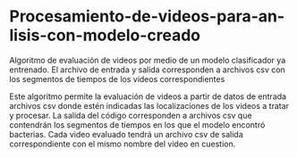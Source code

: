 # Procesamiento-de-videos-para-an-lisis-con-modelo-creado
Algoritmo de evaluación de videos por medio de un modelo clasificador ya entrenado. El archivo de entrada y salida corresponden a archivos csv con los segmentos de tiempos de los videos correspondientes

Este algoritmo permite la evaluación de videos a partir de datos de entrada archivos csv donde estén indicadas las localizaciones de los videos a tratar y procesar.
La salida del código corresponden a archivos csv que contendrán los segmentos de tiempos en los que el modelo encontró bacterias. Cada video evaluado tendrá un archivo csv de salida
correspondiente con el mismo nombre del video en cuestion.
